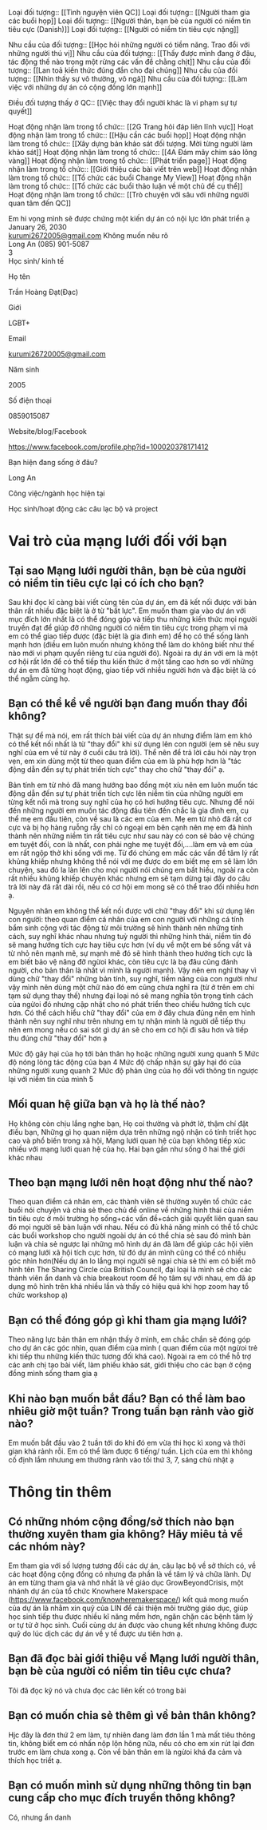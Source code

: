 Loại đối tượng:: [[Tình nguyện viên QC]]
Loại đối tượng:: [[Người tham gia các buổi họp]]
Loại đối tượng:: [[Người thân, bạn bè của người có niềm tin tiêu cực (Danish)]]
Loại đối tượng:: [[Người có niềm tin tiêu cực nặng]]

Nhu cầu của đối tượng:: [[Học hỏi những người có tiềm năng. Trao đổi với những người thú vị]]
Nhu cầu của đối tượng:: [[Thấy được mình đang ở đâu, tác động thế nào trong một rừng các vấn đề chằng chịt]]
Nhu cầu của đối tượng:: [[Lan toả kiến thức đúng đắn cho đại chúng]]
Nhu cầu của đối tượng:: [[Nhìn thấy sự vô thường, vô ngã]]
Nhu cầu của đối tượng:: [[Làm việc với những dự án có cộng đồng lớn mạnh]]

Điều đối tượng thấy ở QC:: [[Việc thay đổi người khác là vi phạm sự tự quyết]]

Hoạt động nhận làm trong tổ chức:: [[2G Trang hỏi đáp liên lĩnh vực]]
Hoạt động nhận làm trong tổ chức:: [[Hậu cần các buổi họp]]
Hoạt động nhận làm trong tổ chức:: [[Xây dựng bản khảo sát đối tượng. Mời từng người làm khảo sát]]
Hoạt động nhận làm trong tổ chức:: [[4A Đám mây chim sáo lông vàng]]
Hoạt động nhận làm trong tổ chức:: [[Phát triển page]]
Hoạt động nhận làm trong tổ chức:: [[Giới thiệu các bài viết trên web]]
Hoạt động nhận làm trong tổ chức:: [[Tổ chức các buổi Change My View]]
Hoạt động nhận làm trong tổ chức:: [[Tổ chức các buổi thảo luận về một chủ đề cụ thể]]
Hoạt động nhận làm trong tổ chức:: [[Trò chuyện với sâu với những người quan tâm đến QC]]



Em hi vọng mình sẽ được chứng một kiến dự án có nội lực lớn phát triển ạ 	
January 26, 2030	
kurumi2672005@gmail.com	
Không muốn nêu rõ	
Long An	
(085) 901-5087	
3	
Học sinh/ kinh tế


Họ tên

Trần Hoàng Đạt(Đạc)

Giới

LGBT+

Email

kurumi26720005@gmail.com

Năm sinh

2005

Số điện thoại

0859015087

Website/blog/Facebook

https://www.facebook.com/profile.php?id=100020378171412

Bạn hiện đang sống ở đâu?

Long An

Công việc/ngành học hiện tại

Học sinh/hoạt động các câu lạc bộ và project

# Vai trò của mạng lưới đối với bạn

## Tại sao  Mạng lưới người thân, bạn bè của người có niềm tin tiêu cực  lại có ích cho bạn?
Sau khi đọc kĩ càng bài viết cùng tên của dự án, em đã kết nối được với bản thân rất nhiều đặc biệt là ở từ "bất lực". Em muốn tham gia vào dự án với mục đích lớn nhất là có thể đóng góp và tiếp thu những kiến thức mọi người truyền đạt để giúp đỡ những người có niềm tin tiêu cực trong phạm vi mà em có thể giao tiếp được (đặc biệt là gia đình em) để họ có thể sống lành mạnh hơn (điều em luôn muốn nhưng không thể làm do không biết như thế nào mới vi phạm quyền riêng tư của người đó). Ngoài ra dự án với em là một cơ hội rất lớn để có thể tiếp thu kiến thức ở một tầng cao hơn so với những dự án em đã từng hoạt động, giao tiếp với nhiều người hơn và đặc biệt là có thể ngẫm cùng họ.

## Bạn có thể kể về người bạn đang muốn thay đổi không?
Thật sự để mà nói, em rất thích bài viết của dự án nhưng điểm làm em khó có thể kết nối nhất là từ "thay đổi" khi sử dụng lên con người (em sẽ nêu suy nghĩ của em về từ này ở cuối câu trả lời). Thể nên để trả lời câu hỏi này trọn vẹn, em xin dùng một từ theo quan điểm của em là phù hợp hơn là "tác động dẫn đến sự tự phát triển tích cực" thay cho chữ "thay đổi" ạ.  

Bản tính em từ nhỏ đã mang hướng bao đồng một xíu nên em luôn muốn tác động dẫn đến sự tự phát triển tích cực lên niềm tin của những người em từng kết nối mà trong suy nghĩ của họ có hơi hướng tiêu cực. Nhưng để nói đến những người em muốn tác động đầu tiên đến chắc là gia đình em, cụ thể mẹ em đầu tiên, còn về sau là các em của em. Mẹ em từ nhỏ đã rất cơ cực và bị họ hàng ruỗng rẫy chỉ có ngoại em bên cạnh nên mẹ em đã hình thành nên những niềm tin rất tiêu cực như sau này có con sẽ bảo vệ chúng em tuyệt đối, con là nhất, con phải nghe mẹ tuyệt đối,....làm em và em của em rất ngộp thở khi sống với mẹ. Từ đó chúng em mắc các vấn đề tâm lý rất khủng khiếp nhưng không thể nói với mẹ được do em biết mẹ em sẽ làm lớn chuyện, sau đó la làn lên cho mọi người nói chúng em bất hiếu, ngoài ra còn rất nhiều khủng khiếp chuyện khác nhưng em sẽ tạm dừng tại đây do câu trả lời này đã rất dài rồi, nếu có cơ hội em mong sẽ có thể trao đổi nhiều hơn ạ.  

Nguyên nhân em không thể kết nối được với chữ "thay đổi" khi sử dụng lên con người: theo quan điểm cá nhân của em con người với những cá tính bẩm sinh cộng với tác động từ môi trường sẽ hình thành nên những tính cách, suy nghĩ khác nhau nhưng tuỳ người thì những hình thái, niềm tin đó sẽ mang hướng tích cực hay tiêu cực hơn (ví dụ về một em bé sống vất vả từ nhỏ nên mạnh mẽ, sự mạnh mẽ đó sẽ hình thành theo hướng tích cực là em biết bảo vệ nâng đỡ ngừoi khác, còn tiêu cực là bạ đâu cũng đánh người, cho bản thân là nhất vì mình là người mạnh). Vậy nên em nghĩ thay vì dùng chữ "thay đổi" những bản tính, suy nghĩ, tiềm năng của con người như vậy mình nên dùng một chữ nào đó em cũng chưa nghĩ ra (từ ở trên em chỉ tạm sử dụng thay thế) nhưng đại loại nó sẽ mang nghĩa tôn trọng tính cách của ngừoi đó nhưng cập nhật cho nó phát triển theo chiều hướng tích cực hơn. Có thể cách hiểu chữ "thay đổi" của em ở đây chưa đúng nên em hình thành nên suy nghĩ như trên nhưng em tự nhận mình là người dễ tiếp thu nên em mong nếu có sai sót gì dự án sẽ cho em cơ hội đi sâu hơn và tiếp thu đúng chữ "thay đổi" hơn ạ

Mức độ gây hại của họ tới bản thân họ hoặc những người xung quanh
5
Mức độ nóng lòng tác động của bạn
4
Mức độ chấp nhận sự gây hại đó của những người xung quanh
2
Mức độ phản ứng của họ đối với thông tin ngược lại với niềm tin của mình
5

## Mối quan hệ giữa bạn và họ là thế nào?
Họ không còn chịu lắng nghe bạn, Họ coi thường và phớt lờ, thậm chí đặt điều bạn, Những gì họ quan niệm dựa trên những ngộ nhận có tính triết học cao và phổ biến trong xã hội, Mạng lưới quan hệ của bạn không tiếp xúc nhiều với mạng lưới quan hệ của họ. Hai bạn gần như sống ở hai thế giới khác nhau

## Theo bạn mạng lưới nên hoạt động như thế nào?
Theo quan điểm cá nhân em, các thành viên sẽ thường xuyên tổ chức các buổi nói chuyện và chia sẻ theo chủ đề online về những hình thái của niềm tin tiêu cực ở môi trường họ sống+các vấn đề+cách giải quyết liên quan sau đó mọi người sẽ bàn luận với nhau. Nếu có đủ khả năng mình có thể tổ chức các buổi workshop cho người ngoài dự án có thể chia sẻ sau đó mình bàn luận và chia sẻ ngược lại những mô hình dự án đã làm để giúp các hội viên có mạng lưới xã hội tích cực hơn, từ đó dự án mình cũng có thể có nhiều góc nhìn hơn(Nếu dự án lo lắng mọi người sẽ ngại chia sẻ thì em có biết mô hình tên The Sharing Circle của British Council, đại loại là mình sẽ cho các thành viên ẩn danh và chia breakout room để họ tâm sự với nhau, em đã áp dụng mô hình trên khá nhiều lần và thấy có hiệu quả khi họp zoom hay tổ chức workshop ạ)

## Bạn có thể đóng góp gì khi tham gia mạng lưới?
Theo năng lực bản thân em nhận thấy ở mình, em chắc chắn sẽ đóng góp cho dự án các góc nhìn, quan điểm của mình ( quan điểm của một ngừoi trẻ khi tiếp thu những kiến thức tương đối khá cao). Ngoài ra em có thể hỗ trợ các anh chị tạo bài viết, làm phiếu khảo sát, giới thiệu cho các bạn ở cộng đồng mình sống tham gia ạ

## Khi nào bạn muốn bắt đầu? Bạn có thể làm bao nhiêu giờ một tuần? Trong tuần bạn rảnh vào giờ nào?
Em muốn bắt đầu vào 2 tuần tới do khi đó em vừa thi học kì xong và thời gian khá rảnh rỗi. Em có thể làm được 6 tiếng/ tuần. Lịch của em thì không cố định lắm nhưung em thường rảnh vào tối thứ 3, 7, sáng chủ nhật ạ

# Thông tin thêm
## Có những nhóm cộng đồng/sở thích nào bạn thường xuyên tham gia không? Hãy miêu tả về các nhóm này?
Em tham gia với số lượng tương đối các dự án, câu lạc bộ về sở thích có, về các hoạt động cộng đồng có nhưng đa phần là về tâm lý và chữa lành. Dự án em từng tham gia và nhớ nhất là về giáo dục GrowBeyondCrisis, một nhánh dự án của tổ chức Knowhere Makerspace (https://www.facebook.com/knowheremakerspace/) kết quả mong muốn của dự án là nhằm xin quỹ của LIN để cải thiện môi trường giáo dục, giúp học sinh tiếp thu được nhiều kĩ năng mềm hơn, ngăn chặn các bệnh tâm lý or tự tử ở học sinh. Cuối cùng dư án được vào chung kết nhưng không được quỹ do lúc dịch các dự án về y tế được ưu tiên hơn ạ.

## Bạn đã đọc bài giới thiệu về  Mạng lưới người thân, bạn bè của người có niềm tin tiêu cực  chưa?

Tôi đã đọc kỹ nó và chưa đọc các liên kết có trong bài

## Bạn có muốn chia sẻ thêm gì về bản thân không?
Hjc đây là đơn thứ 2 em làm, tự nhiên đang làm đơn lần 1 mà mất tiêu thông tin, không biết em có nhấn nộp lộn hông nữa, nếu có cho em xin rút lại đơn trước em làm chưa xong ạ. Còn về bản thân em là ngừoi khá đa cảm và thích học triết ạ.

## Bạn có muốn mình sử dụng những thông tin bạn cung cấp cho mục đích truyền thông không?
Có, nhưng ẩn danh

